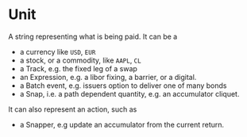 # Unit

A string representing what is being paid. It can be a 

  - a currency like `USD`, `EUR`
  - a stock, or a commodity, like `AAPL`, `CL` 
  - a Track, e.g. the fixed leg of a swap
  - an Expression, e.g. a libor fixing, a barrier, or a digital.
  - a Batch event, e.g. issuers option to deliver one of many bonds
  - a Snap, i.e. a path dependent quantity, e.g. an accumulator cliquet.


It can also represent an action, such as

  - a Snapper, e.g update an accumulator from the current return.
 
